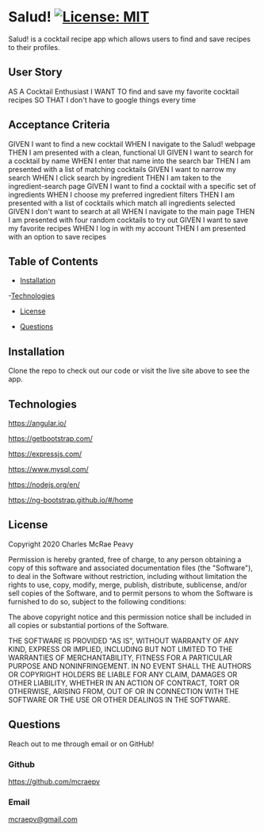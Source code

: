 # Salud! [![License: MIT](https://img.shields.io/badge/License-MIT-yellow.svg)](https://opensource.org/licenses/MIT)

Salud! is a cocktail recipe app which allows users to find and save recipes to
their profiles.

## User Story

AS A Cocktail Enthusiast I WANT TO find and save my favorite cocktail recipes SO
THAT I don't have to google things every time

## Acceptance Criteria

GIVEN I want to find a new cocktail WHEN I navigate to the Salud! webpage THEN I
am presented with a clean, functional UI GIVEN I want to search for a cocktail
by name WHEN I enter that name into the search bar THEN I am presented with a
list of matching cocktails GIVEN I want to narrow my search WHEN I click search
by ingredient THEN I am taken to the ingredient-search page GIVEN I want to find
a cocktail with a specific set of ingredients WHEN I choose my preferred
ingredient filters THEN I am presented with a list of cocktails which match all
ingredients selected GIVEN I don't want to search at all WHEN I navigate to the
main page THEN I am presented with four random cocktails to try out GIVEN I want
to save my favorite recipes WHEN I log in with my account THEN I am presented
with an option to save recipes

## Table of Contents

- [Installation](#installation)

-[Technologies](#technologies)

- [License](#license)

- [Questions](#questions)

## Installation

Clone the repo to check out our code or visit the live site above to see the
app.

## Technologies

https://angular.io/

https://getbootstrap.com/

https://expressjs.com/

https://www.mysql.com/

https://nodejs.org/en/

https://ng-bootstrap.github.io/#/home

## License

Copyright 2020 Charles McRae Peavy

Permission is hereby granted, free of charge, to any person obtaining a copy of
this software and associated documentation files (the "Software"), to deal in
the Software without restriction, including without limitation the rights to
use, copy, modify, merge, publish, distribute, sublicense, and/or sell copies of
the Software, and to permit persons to whom the Software is furnished to do so,
subject to the following conditions:

The above copyright notice and this permission notice shall be included in all
copies or substantial portions of the Software.

THE SOFTWARE IS PROVIDED "AS IS", WITHOUT WARRANTY OF ANY KIND, EXPRESS OR
IMPLIED, INCLUDING BUT NOT LIMITED TO THE WARRANTIES OF MERCHANTABILITY, FITNESS
FOR A PARTICULAR PURPOSE AND NONINFRINGEMENT. IN NO EVENT SHALL THE AUTHORS OR
COPYRIGHT HOLDERS BE LIABLE FOR ANY CLAIM, DAMAGES OR OTHER LIABILITY, WHETHER
IN AN ACTION OF CONTRACT, TORT OR OTHERWISE, ARISING FROM, OUT OF OR IN
CONNECTION WITH THE SOFTWARE OR THE USE OR OTHER DEALINGS IN THE SOFTWARE.

## Questions

Reach out to me through email or on GitHub!

### Github

https://github.com/mcraepv

### Email

mcraepv@gmail.com
